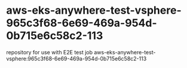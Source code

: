 # aws-eks-anywhere-test-vsphere-965c3f68-6e69-469a-954d-0b715e6c58c2-113
repository for use with E2E test job aws-eks-anywhere-test-vsphere:965c3f68-6e69-469a-954d-0b715e6c58c2-113
